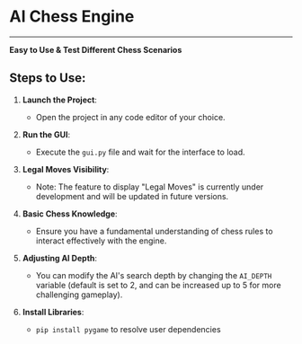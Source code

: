 # AI Chess Engine
---------------------


**Easy to Use & Test Different Chess Scenarios**

## Steps to Use:

1. **Launch the Project**:
    - Open the project in any code editor of your choice.

2. **Run the GUI**:
    - Execute the `gui.py` file and wait for the interface to load.

3. **Legal Moves Visibility**:
    - Note: The feature to display "Legal Moves" is currently under development and will be updated in future versions.

4. **Basic Chess Knowledge**:
    - Ensure you have a fundamental understanding of chess rules to interact effectively with the engine.

5. **Adjusting AI Depth**:
    - You can modify the AI's search depth by changing the `AI_DEPTH` variable (default is set to 2, and can be increased up to 5 for more challenging gameplay).

6. **Install Libraries**:
   - `pip install pygame` to resolve user dependencies



